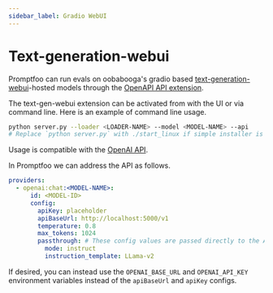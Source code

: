 ```yaml
---
sidebar_label: Gradio WebUI
---
```


# Text-generation-webui

Promptfoo can run evals on oobabooga's gradio based [text-generation-webui](https://github.com/oobabooga/text-generation-webui)-hosted models through the [OpenAPI API extension](https://github.com/oobabooga/text-generation-webui/wiki/12-%E2%80%90-OpenAI-API).

The text-gen-webui extension can be activated from with the UI or via command line. Here is an example of command line usage.

```sh
python server.py --loader <LOADER-NAME> --model <MODEL-NAME> --api
# Replace `python server.py` with ./start_linux if simple installer is used
```

Usage is compatible with the [OpenAI API](/docs/providers/openai).

In Promptfoo we can address the API as follows.

```yaml
providers:
  - openai:chat:<MODEL-NAME>:
      id: <MODEL-ID>
      config:
        apiKey: placeholder
        apiBaseUrl: http://localhost:5000/v1
        temperature: 0.8
        max_tokens: 1024
        passthrough: # These config values are passed directly to the API
          mode: instruct
          instruction_template: LLama-v2
```

If desired, you can instead use the `OPENAI_BASE_URL` and `OPENAI_API_KEY` environment variables instead of the `apiBaseUrl` and `apiKey` configs.
